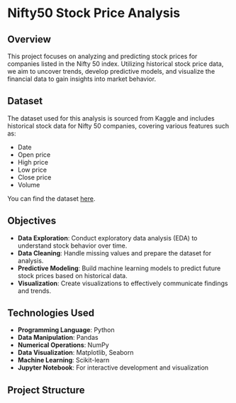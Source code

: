 # Nifty50 Stock Price Analysis

## Overview
This project focuses on analyzing and predicting stock prices for companies listed in the Nifty 50 index. Utilizing historical stock price data, we aim to uncover trends, develop predictive models, and visualize the financial data to gain insights into market behavior.

## Dataset
The dataset used for this analysis is sourced from Kaggle and includes historical stock data for Nifty 50 companies, covering various features such as:
- Date
- Open price
- High price
- Low price
- Close price
- Volume

You can find the dataset [here](https://www.kaggle.com/datasets/iamsouravbanerjee/nifty50-stocks-dataset).

## Objectives
- **Data Exploration**: Conduct exploratory data analysis (EDA) to understand stock behavior over time.
- **Data Cleaning**: Handle missing values and prepare the dataset for analysis.
- **Predictive Modeling**: Build machine learning models to predict future stock prices based on historical data.
- **Visualization**: Create visualizations to effectively communicate findings and trends.

## Technologies Used
- **Programming Language**: Python
- **Data Manipulation**: Pandas
- **Numerical Operations**: NumPy
- **Data Visualization**: Matplotlib, Seaborn
- **Machine Learning**: Scikit-learn
- **Jupyter Notebook**: For interactive development and visualization

## Project Structure